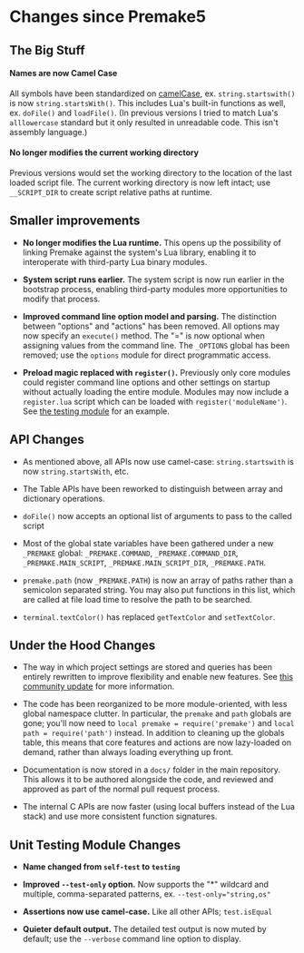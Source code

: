 # Changes since Premake5

## The Big Stuff

#### Names are now Camel Case

All symbols have been standardized on [camelCase](https://en.wikipedia.org/wiki/Camel_case), ex. `string.startswith()` is now `string.startsWith()`. This includes Lua's built-in functions as well, ex. `doFile()` and `loadFile()`. (In previous versions I tried to match Lua's `alllowercase` standard but it only resulted in unreadable code. This isn't assembly language.)

#### No longer modifies the current working directory

Previous versions would set the working directory to the location of the last loaded script file. The current working directory is now left intact; use `__SCRIPT_DIR` to create script relative paths at runtime.


## Smaller improvements

- **No longer modifies the Lua runtime.** This opens up the possibility of linking Premake against the system's Lua library, enabling it to interoperate with third-party Lua binary modules.

- **System script runs earlier.** The system script is now run earlier in the bootstrap process, enabling third-party modules more opportunities to modify that process.

- **Improved command line option model and parsing.** The distinction between "options" and "actions" has been removed. All options may now specify an `execute()` method. The "=" is now optional when assigning values from the command line. The `_OPTIONS` global has been removed; use the `options` module for direct programmatic access.

- **Preload magic replaced with `register()`.** Previously only core modules could register command line options and other settings on startup without actually loading the entire module. Modules may now include a `register.lua` script which can be loaded with `register('moduleName')`. See [the testing module](../modules/testing) for an example.


## API Changes

- As mentioned above, all APIs now use camel-case: `string.startswith` is now `string.startsWith`, etc.

- The Table APIs have been reworked to distinguish between array and dictionary operations.

- `doFile()` now accepts an optional list of arguments to pass to the called script

- Most of the global state variables have been gathered under a new `_PREMAKE` global: `_PREMAKE.COMMAND`, `_PREMAKE.COMMAND_DIR`, `_PREMAKE.MAIN_SCRIPT`, `_PREMAKE.MAIN_SCRIPT_DIR`, `_PREMAKE.PATH`.

- `premake.path` (now `_PREMAKE.PATH`) is now an array of paths rather than a semicolon separated string. You may also put functions in this list, which are called at file load time to resolve the path to be searched.

- `terminal.textColor()` has replaced `getTextColor` and `setTextColor`.


## Under the Hood Changes

- The way in which project settings are stored and queries has been entirely rewritten to improve flexibility and enable new features. See [this community update](https://opencollective.com/premake/updates/community-update-5) for more information.

- The code has been reorganized to be more module-oriented, with less global namespace clutter. In particular, the `premake` and `path` globals are gone; you'll now need to `local premake = require('premake')` and `local path = require('path')` instead. In addition to cleaning up the globals table, this means that core features and actions are now lazy-loaded on demand, rather than always loading everything up front.

- Documentation is now stored in a `docs/` folder in the main repository. This allows it to be authored alongside the code, and reviewed and approved as part of the normal pull request process.

- The internal C APIs are now faster (using local buffers instead of the Lua stack) and use more consistent function signatures.


## Unit Testing Module Changes

- **Name changed from `self-test` to `testing`**

- **Improved `--test-only` option.** Now supports the "*" wildcard and multiple, comma-separated patterns, ex. `--test-only="string,os"`

- **Assertions now use camel-case.** Like all other APIs; `test.isEqual`

- **Quieter default output.** The detailed test output is now muted by default; use the `--verbose` command line option to display.
